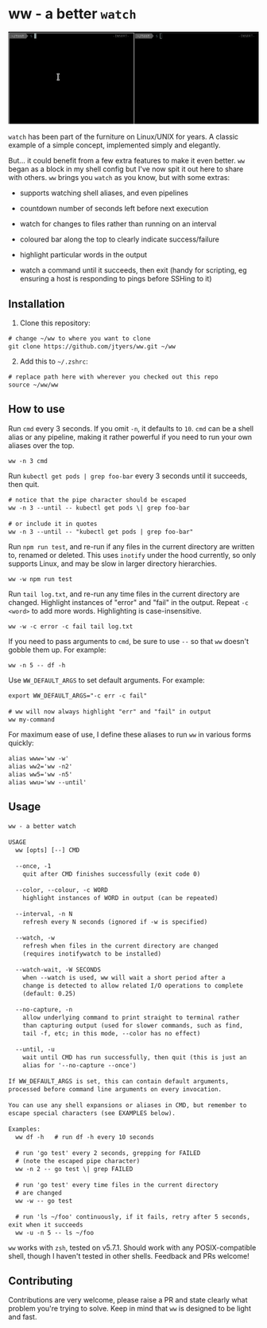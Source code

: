 # ww - a better `watch`

![ww in action](demo.gif)

`watch` has been part of the furniture on Linux/UNIX for years. A classic example of a simple concept, implemented simply and elegantly.

But...  it could benefit from a few extra features to make it even better. `ww` began as a block in my shell config but I've now spit it out here to share with others.  `ww` brings you `watch` as you know, but with some extras:

* supports watching shell aliases, and even pipelines

* countdown number of seconds left before next execution

* watch for changes to files rather than running on an interval

* coloured bar along the top to clearly indicate success/failure

* highlight particular words in the output

* watch a command until it succeeds, then exit (handy for scripting, eg ensuring a host is responding to pings before SSHing to it)

## Installation

1. Clone this repository:

```
# change ~/ww to where you want to clone
git clone https://github.com/jtyers/ww.git ~/ww
```

2. Add this to `~/.zshrc`:

```
# replace path here with wherever you checked out this repo
source ~/ww/ww
```

## How to use

Run `cmd` every 3 seconds. If you omit `-n`, it defaults to `10`. `cmd` can be a shell alias or any pipeline, making it rather powerful if you need to run your own aliases over the top.

```
ww -n 3 cmd
```

Run `kubectl get pods | grep foo-bar` every 3 seconds until it succeeds, then quit.

```
# notice that the pipe character should be escaped
ww -n 3 --until -- kubectl get pods \| grep foo-bar

# or include it in quotes
ww -n 3 --until -- "kubectl get pods | grep foo-bar"

```

Run `npm run test`, and re-run if any files in the current directory are written to, renamed or deleted. This uses `inotify` under the hood currently, so only supports Linux, and may be slow in larger directory hierarchies.

```
ww -w npm run test
```

Run `tail log.txt`, and re-run any time files in the current directory are changed. Highlight instances of "error" and "fail" in the output. Repeat `-c <word>` to add more words. Highlighting is case-insensitive.

```
ww -w -c error -c fail tail log.txt
```

If you need to pass arguments to `cmd`, be sure to use `--` so that `ww` doesn't gobble them up. For example:

```
ww -n 5 -- df -h
```

Use `WW_DEFAULT_ARGS` to set default arguments. For example:
```
export WW_DEFAULT_ARGS="-c err -c fail"

# ww will now always highlight "err" and "fail" in output
ww my-command
```

For maximum ease of use, I define these aliases to run `ww` in various forms quickly:
```
alias www='ww -w'
alias ww2='ww -n2'
alias ww5='ww -n5'
alias wwu='ww --until'
```

## Usage

```
ww - a better watch

USAGE
  ww [opts] [--] CMD

  --once, -1
    quit after CMD finishes successfully (exit code 0)

  --color, --colour, -c WORD
    highlight instances of WORD in output (can be repeated)

  --interval, -n N
    refresh every N seconds (ignored if -w is specified)

  --watch, -w
    refresh when files in the current directory are changed
    (requires inotifywatch to be installed)

  --watch-wait, -W SECONDS
    when --watch is used, ww will wait a short period after a
    change is detected to allow related I/O operations to complete
    (default: 0.25)

  --no-capture, -n
    allow underlying command to print straight to terminal rather
    than capturing output (used for slower commands, such as find,
    tail -f, etc; in this mode, --color has no effect)

  --until, -u
    wait until CMD has run successfully, then quit (this is just an
    alias for '--no-capture --once')

If WW_DEFAULT_ARGS is set, this can contain default arguments, processed before command line arguments on every invocation.

You can use any shell expansions or aliases in CMD, but remember to escape special characters (see EXAMPLES below).

Examples:
  ww df -h   # run df -h every 10 seconds

  # run 'go test' every 2 seconds, grepping for FAILED 
  # (note the escaped pipe character)
  ww -n 2 -- go test \| grep FAILED
  
  # run 'go test' every time files in the current directory
  # are changed
  ww -w -- go test
  
  # run 'ls ~/foo' continuously, if it fails, retry after 5 seconds, exit when it succeeds
  ww -u -n 5 -- ls ~/foo

```

`ww` works with `zsh`, tested on v5.7.1. Should work with any POSIX-compatible shell, though I haven't tested in other shells. Feedback and PRs welcome!


## Contributing

Contributions are very welcome, please raise a PR and state clearly what problem you're trying to solve. Keep in mind that `ww` is designed to be light and fast.
